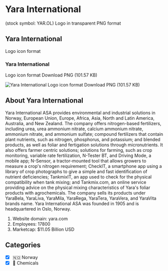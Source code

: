 # Yara International
 (stock symbol: YAR.OL) Logo in transparent PNG format

## Yara International
 Logo icon format

### Yara International
 Logo icon format Download PNG (101.57 KB)

![Yara International
 Logo icon format Download PNG (101.57 KB)](/img/orig/YAR.OL-83350346.png)

## About Yara International


Yara International ASA provides environmental and industrial solutions in Norway, European Union, Europe, Africa, Asia, North and Latin America, Australia, and New Zealand. The company offers nitrogen-based fertilizers, including urea, urea ammonium nitrate, calcium ammonium nitrate, ammonium nitrate, and ammonium sulfate; compound fertilizers that contain plant nutrients, such as nitrogen, phosphorus, and potassium; and blended products, as well as foliar and fertigation solutions through micronutrients. It also offers farmer centric solutions; solutions for farming, such as crop monitoring, variable rate fertilization, N-Tester BT, and Driving Mode, a mobile app; N-Sensor, a tractor-mounted tool that allows growers to measure a crop's nitrogen requirement; CheckIT, a smartphone app using a library of crop photographs to give a simple and fast identification of nutrient deficiencies; TankmixIT, an app used to check for the physical compatibility when tank mixing; and Tankmix.com, an online service providing advice on the physical mixing characteristics of Yara's foliar products with agrochemicals. The company sells its products under YaraBela, YaraLiva, YaraMila, YaraRega, YaraTera, YaraVera, and YaraVita brands name. Yara International ASA was founded in 1905 and is headquartered in Oslo, Norway.

1. Website domain: yara.com
2. Employees: 17800
3. Marketcap: $11.05 Billion USD


## Categories
- [x] 🇳🇴 Norway
- [x] 🧪 Chemicals
